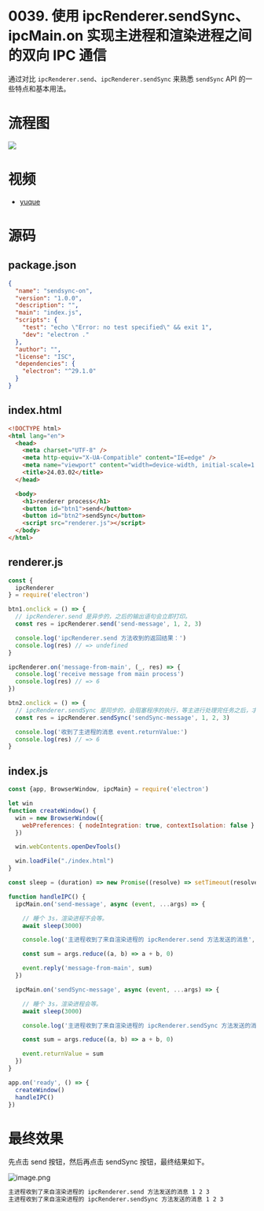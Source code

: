 # 0039. 使用 ipcRenderer.sendSync、ipcMain.on 实现主进程和渲染进程之间的双向 IPC 通信

通过对比 `ipcRenderer.send`、`ipcRenderer.sendSync` 来熟悉 `sendSync` API 的一些特点和基本用法。

# 流程图

![](https://cdn.nlark.com/yuque/0/2023/jpeg/2331396/1684643460959-290c8544-0a4f-4c0f-836f-b7935c297453.jpeg)

# 视频

- [yuque](https://www.yuque.com/huyouda/electron/ez22kko5wgrkwdw4)

# 源码

## package.json

```json
{
  "name": "sendsync-on",
  "version": "1.0.0",
  "description": "",
  "main": "index.js",
  "scripts": {
    "test": "echo \"Error: no test specified\" && exit 1",
    "dev": "electron ."
  },
  "author": "",
  "license": "ISC",
  "dependencies": {
    "electron": "^29.1.0"
  }
}
```

## index.html

```html
<!DOCTYPE html>
<html lang="en">
  <head>
    <meta charset="UTF-8" />
    <meta http-equiv="X-UA-Compatible" content="IE=edge" />
    <meta name="viewport" content="width=device-width, initial-scale=1.0" />
    <title>24.03.02</title>
  </head>

  <body>
    <h1>renderer process</h1>
    <button id="btn1">send</button>
    <button id="btn2">sendSync</button>
    <script src="renderer.js"></script>
  </body>
</html>
```

## renderer.js

```javascript
const {
  ipcRenderer
} = require('electron')

btn1.onclick = () => {
  // ipcRenderer.send 是异步的，之后的输出语句会立即打印。
  const res = ipcRenderer.send('send-message', 1, 2, 3)

  console.log('ipcRenderer.send 方法收到的返回结果：')
  console.log(res) // => undefined
}

ipcRenderer.on('message-from-main', (_, res) => {
  console.log('receive message from main process')
  console.log(res) // => 6
})

btn2.onclick = () => {
  // ipcRenderer.sendSync 是同步的，会阻塞程序的执行，等主进行处理完任务之后，才会继续往下执行。
  const res = ipcRenderer.sendSync('sendSync-message', 1, 2, 3)

  console.log('收到了主进程的消息 event.returnValue:')
  console.log(res) // => 6
}
```

## index.js

```javascript
const {app, BrowserWindow, ipcMain} = require('electron')

let win
function createWindow() {
  win = new BrowserWindow({
    webPreferences: { nodeIntegration: true, contextIsolation: false }
  })

  win.webContents.openDevTools()

  win.loadFile("./index.html")
}

const sleep = (duration) => new Promise((resolve) => setTimeout(resolve, duration))

function handleIPC() {
  ipcMain.on('send-message', async (event, ...args) => {

    // 睡个 3s，渲染进程不会等。
    await sleep(3000)

    console.log('主进程收到了来自渲染进程的 ipcRenderer.send 方法发送的消息', ...args)

    const sum = args.reduce((a, b) => a + b, 0)

    event.reply('message-from-main', sum)
  })

  ipcMain.on('sendSync-message', async (event, ...args) => {

    // 睡个 3s，渲染进程会等。
    await sleep(3000)

    console.log('主进程收到了来自渲染进程的 ipcRenderer.sendSync 方法发送的消息', ...args)

    const sum = args.reduce((a, b) => a + b, 0)

    event.returnValue = sum
  })
}

app.on('ready', () => {
  createWindow()
  handleIPC()
})
```

# 最终效果

先点击 send 按钮，然后再点击 sendSync 按钮，最终结果如下。

![image.png](https://cdn.nlark.com/yuque/0/2024/png/2331396/1709350161851-7bd266cd-f38d-49a5-b7b4-f68f61367a5a.png#averageHue=%23f2f2f2&clientId=u072e3cda-36b8-4&from=paste&height=246&id=u5a74b716&originHeight=492&originWidth=1600&originalType=binary&ratio=2&rotation=0&showTitle=false&size=103767&status=done&style=stroke&taskId=u4519e20a-2695-42bf-9acb-73e5e236e56&title=&width=800)

```bash
主进程收到了来自渲染进程的 ipcRenderer.send 方法发送的消息 1 2 3
主进程收到了来自渲染进程的 ipcRenderer.sendSync 方法发送的消息 1 2 3
```

